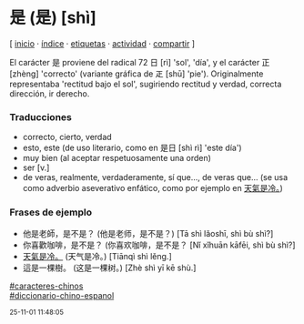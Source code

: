 # 是 (是) [shì]
[ [inicio](https://github.com/jucardus/jucardus.github.io/blob/main/index.md) · [índice](https://github.com/jucardus/jucardus.github.io/blob/main/indice.md) · [etiquetas](https://github.com/jucardus/jucardus.github.io/blob/main/etiquetas.md) · [actividad](https://github.com/jucardus/jucardus.github.io/blob/main/actividad.md) · [compartir](https://x.com/intent/tweet?text=%E6%98%AF+(%E6%98%AF)+%5Bsh%C3%AC%5D+%E2%80%94+Caracteres+chinos%2C+Diccionario+chino-espa%C3%B1ol%0A%0A%E2%86%92+https%3A%2F%2Fgithub.com%2Fjucardus%2Fjucardus.github.io%2Fblob%2Fmain%2Fs%2Fh%2Fi%2Fshi4-26159.md%0A%0A%23caracteres_chinos_jucardus%0A%23diccionario_chino_espanol_jucardus) ]

El carácter 是 proviene del radical 72 日 [rì] 'sol', 'día', y el carácter 正 [zhèng] 'correcto' (variante gráfica de 𤴓 [shū] 'pie'). Originalmente representaba 'rectitud bajo el sol', sugiriendo rectitud y verdad, correcta dirección, ir derecho.

### Traducciones

* correcto, cierto, verdad
* esto, este (de uso literario, como en 是日 [shì rì] 'este día')
* muy bien (al aceptar respetuosamente una orden)
* ser [v.]
* de veras, realmente, verdaderamente, sí que..., de veras que... (se usa como adverbio aseverativo enfático, como por ejemplo en [天氣是冷。](https://github.com/jucardus/jucardus.github.io/blob/main/t/i/a/tian1-qi4-shi4-leng3.md))

### Frases de ejemplo

* 他是老師，是不是？ (他是老师，是不是？) [Tā shì lǎoshī, shì bù shì?]
* 你喜歡咖啡，是不是？ (你喜欢咖啡，是不是？ [Nǐ xǐhuān kāfēi, shì bù shì?]
* [天氣是冷。](https://github.com/jucardus/jucardus.github.io/blob/main/t/i/a/tian1-qi4-shi4-leng3.md) (天气是冷。) [Tiānqì shì lěng.]
* 這是一棵樹。 (这是一棵树。) [Zhè shì yī kē shù.]

[#caracteres-chinos](https://github.com/jucardus/jucardus.github.io/blob/main/c/a/caracteres-chinos.md)  
[#diccionario-chino-espanol](https://github.com/jucardus/jucardus.github.io/blob/main/d/i/diccionario-chino-espanol.md)

<sup>25-11-01 11:48:05</sup>
